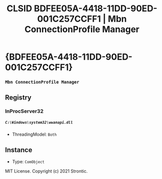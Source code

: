 ﻿---
title: "CLSID BDFEE05A-4418-11DD-90ED-001C257CCFF1 | Mbn ConnectionProfile Manager"
excerpt: What is COM-Object CLSID BDFEE05A-4418-11DD-90ED-001C257CCFF1?
---

# {BDFEE05A-4418-11DD-90ED-001C257CCFF1}

### `Mbn ConnectionProfile Manager`

## Registry


### InProcServer32

##### `C:\Windows\system32\wwanapi.dll`
* ThreadingModel: `Both`

## Instance

* Type: `ComObject`

MIT License. Copyright (c) 2021 Strontic.


